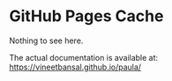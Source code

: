 # GitHub Pages Cache

Nothing to see here.

The actual documentation is available at: https://vineetbansal.github.io/paula/

